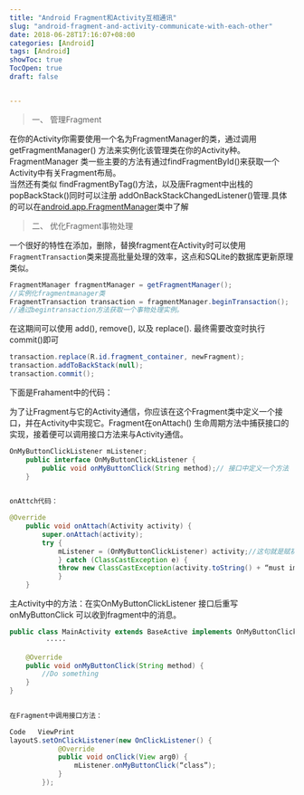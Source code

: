 ```yaml
---
title: "Android Fragment和Activity互相通讯"
slug: "android-fragment-and-activity-communicate-with-each-other"
date: 2018-06-28T17:16:07+08:00
categories: [Android]
tags: [Android]
showToc: true
TocOpen: true
draft: false


---
```

                
>一、 管理Fragment

在你的Activity你需要使用一个名为FragmentManager的类，通过调用getFragmentManager() 方法来实例化该管理类在你的Activity种。   
FragmentManager 类一些主要的方法有通过findFragmentById()来获取一个Activity中有关Fragment布局。  
当然还有类似 findFragmentByTag()方法，以及唐Fragment中出栈的popBackStack()同时可以注册 addOnBackStackChangedListener()管理.具体的可以在[android.app.FragmentManager](http://developer.android.com/reference/android/app/FragmentManager.html)类中了解


<!--more-->


>二、 优化Fragment事物处理

一个很好的特性在添加，删除，替换fragment在Activity时可以使用`FragmentTransaction`类来提高批量处理的效率，这点和SQLite的数据库更新原理类似。

```java
FragmentManager fragmentManager = getFragmentManager();     
//实例化fragmentmanager类    
FragmentTransaction transaction = fragmentManager.beginTransaction();     
//通过begintransaction方法获取一个事物处理实例。    
```

在这期间可以使用 add(), remove(), 以及 replace(). 最终需要改变时执行 commit()即可

```java
transaction.replace(R.id.fragment_container, newFragment);     
transaction.addToBackStack(null);     
transaction.commit();    
```
下面是Frahament中的代码：

为了让Fragment与它的Activity通信，你应该在这个Fragment类中定义一个接口，并在Activity中实现它。Fragment在onAttach() 生命周期方法中捕获接口的实现，接着便可以调用接口方法来与Activity通信。
```java
OnMyButtonClickListener mListener;  
    public interface OnMyButtonClickListener {  
        public void onMyButtonClick(String method);// 接口中定义一个方法  
    }  
 

onAttch代码：

@Override  
    public void onAttach(Activity activity) {  
        super.onAttach(activity);  
        try {  
            mListener = (OnMyButtonClickListener) activity;//这句就是赋初值了。  
            } catch (ClassCastException e) {  
            throw new ClassCastException(activity.toString() + “must implement OnbtnSendClickListener”);//这条表示，你不在Activity里实现这个接口的话，就要抛出异常。  
            }  
    }  
```
   主Activity中的方法：在实OnMyButtonClickListener 接口后重写onMyButtonClick  可以收到fragment中的消息。

```java
public class MainActivity extends BaseActive implements OnMyButtonClickListener {  
         ·····  
      
    @Override  
    public void onMyButtonClick(String method) {  
        //Do something  
    }  
}  
 

在Fragment中调用接口方法：

Code   ViewPrint
layoutS.setOnClickListener(new OnClickListener() {  
            @Override  
            public void onClick(View arg0) {  
                mListener.onMyButtonClick(“class”);  
            }  
        });  
```